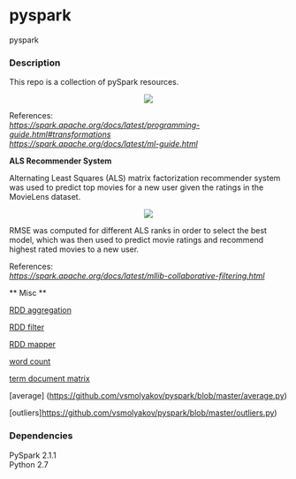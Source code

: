 # pyspark
pyspark

### Description

This repo is a collection of pySpark resources.

<p align="center">
<img src="https://github.com/vsmolyakov/pyspark/blob/master/figures/spark.png" />
</p>

References:  
*https://spark.apache.org/docs/latest/programming-guide.html#transformations*  
*https://spark.apache.org/docs/latest/ml-guide.html*

**ALS Recommender System**

Alternating Least Squares (ALS) matrix factorization recommender system was used to predict top movies for a new user given the ratings in the MovieLens dataset.

<p align="center">
<img src="https://github.com/vsmolyakov/pyspark/blob/master/figures/als.png" />
</p>

RMSE was computed for different ALS ranks in order to select the best model, which was then used to predict movie ratings and recommend highest rated movies to a new user.

References:  
*https://spark.apache.org/docs/latest/mllib-collaborative-filtering.html*  


** Misc **

[RDD aggregation](https://github.com/vsmolyakov/pyspark/blob/master/aggregate.py)

[RDD filter](https://github.com/vsmolyakov/pyspark/blob/master/basic_filter.py)

[RDD mapper](https://github.com/vsmolyakov/pyspark/blob/master/mapper.py)

[word count](https://github.com/vsmolyakov/pyspark/blob/master/word_count.py)

[term document matrix](https://github.com/vsmolyakov/pyspark/blob/master/term_doc.py)

[average]
(https://github.com/vsmolyakov/pyspark/blob/master/average.py)

[outliers]https://github.com/vsmolyakov/pyspark/blob/master/outliers.py)

 
### Dependencies

PySpark 2.1.1  
Python 2.7

